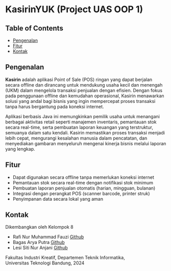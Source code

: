 # KasirinYUK (Project UAS OOP 1)
## Table of Contents
- [Pengenalan](#pengenalan)
- [Fitur](#fitur)
- [Kontak](#kontak)

## Pengenalan
**Kasirin** adalah aplikasi Point of Sale (POS) ringan yang dapat berjalan secara offline dan dirancang untuk mendukung usaha kecil dan menengah (UKM) dalam mengelola transaksi penjualan dengan efisien. 
Dengan fokus pada penggunaan offline dan kemudahan operasional, Kasirin menawarkan solusi yang andal bagi bisnis yang ingin mempercepat proses transaksi tanpa harus bergantung pada koneksi internet.

Aplikasi berbasis Java ini memungkinkan pemilik usaha untuk menangani berbagai aktivitas retail seperti manajemen inventaris, pemantauan stok secara real-time, serta pembuatan laporan keuangan yang terstruktur, semuanya dalam satu kendali. 
Kasirin memastikan proses transaksi menjadi lebih cepat, mengurangi kesalahan manusia dalam pencatatan, dan menyediakan gambaran menyeluruh mengenai kinerja bisnis melalui laporan yang lengkap.

## Fitur
- Dapat digunakan secara offline tanpa memerlukan koneksi internet
- Pemantauan stok secara real-time dengan notifikasi stok minimum
- Pembuatan laporan penjualan otomatis (harian, mingguan, bulanan)
- Integrasi dengan perangkat POS (scanner barcode, printer struk)
- Penyimpanan data secara lokal yang aman

## Kontak
Dikembangkan oleh Kelompok 8  
- Rafi Nur Muhammad Fauzi [Github](https://github.com/RafiNur06) 
- Bagas Arya Putra  [Github](https://github.com/pnyabags)
- Lesi Siti Nur Anjani  [Github](https://github.com/LesiSitiNurAnjani)

Fakultas Industri Kreatif, Departemen Teknik Informatika,  
Universitas Teknologi Bandung, 2024
